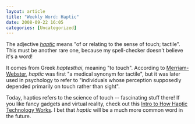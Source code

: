 ```yaml
---
layout: article
title: "Weekly Word: Haptic"
date: 2008-09-22 16:05
categories: [Uncategorized]
---
```

The adjective <em><a href="http://dictionary.reference.com/browse/haptic">haptic</a></em> means "of or relating to the sense of touch; tactile". This must be another rare one, because my spell-checker doesn't believe it's a word!

It comes from Greek <em>haptesthai</em>, meaning "to touch". According to <a href="http://www.merriam-webster.com/cgi-bin/mwwodarch.pl?Sep.04.2008" title="Haptic - Word of the Day">Merriam-Webster</a>, <em>haptic</em> was first "a medical synonym for tactile", but it was later used in psychology to refer to "individuals whose perception supposedly depended primarily on touch rather than sight".

Today, haptics refers to the science of touch -- fascinating stuff there! If you like fancy gadgets and virtual reality, check out this <a href="http://electronics.howstuffworks.com/haptic-technology.htm">Intro to How Haptic Technology Works</a>. I bet that <em>haptic</em> will be a much more common word in the future.
